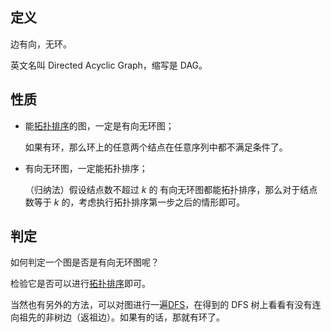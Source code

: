## 定义

边有向，无环。

英文名叫 Directed Acyclic Graph，缩写是 DAG。

## 性质

-   能[拓扑排序](/graph/topo)的图，一定是有向无环图；

    如果有环，那么环上的任意两个结点在任意序列中都不满足条件了。

-   有向无环图，一定能拓扑排序；

    （归纳法）假设结点数不超过 $k$ 的 有向无环图都能拓扑排序，那么对于结点数等于 $k$ 的，考虑执行拓扑排序第一步之后的情形即可。

## 判定

如何判定一个图是否是有向无环图呢？

检验它是否可以进行[拓扑排序](/graph/topo)即可。

当然也有另外的方法，可以对图进行一遍[DFS](/search/dfs)，在得到的 DFS 树上看看有没有连向祖先的非树边（返祖边）。如果有的话，那就有环了。
